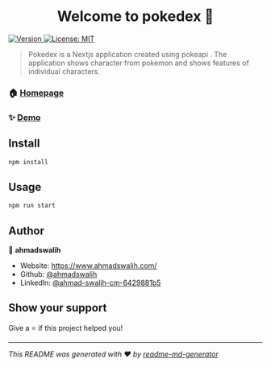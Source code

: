 <h1 align="center">Welcome to pokedex 👋</h1>
<p>
  <a href="https://www.npmjs.com/package/pokedex" target="_blank">
    <img alt="Version" src="https://img.shields.io/npm/v/pokedex.svg">
  </a>
  <a href="#" target="_blank">
    <img alt="License: MIT" src="https://img.shields.io/badge/License-MIT-yellow.svg" />
  </a>
</p>

> Pokedex is a Nextjs application created using pokeapi . The application shows character from pokemon and shows features of individual characters.

### 🏠 [Homepage](pages/index.js)

### ✨ [Demo](https://pokedex-sw.netlify.app/)

## Install

```sh
npm install
```

## Usage

```sh
npm run start
```

## Author

👤 **ahmadswalih**

* Website: https://www.ahmadswalih.com/
* Github: [@ahmadswalih](https://github.com/ahmadswalih)
* LinkedIn: [@ahmad-swalih-cm-6429881b5](https://linkedin.com/in/ahmad-swalih-cm-6429881b5)

## Show your support

Give a ⭐️ if this project helped you!

***
_This README was generated with ❤️ by [readme-md-generator](https://github.com/kefranabg/readme-md-generator)_
